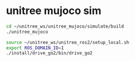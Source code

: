 # unitree mujoco sim

```bash
cd ~/unitree_ws/unitree_mujoco/simulate/build
./unitree_mujoco
```

```bash
source ~/unitree_ws/unitree_ros2/setup_local.sh
export ROS_DOMAIN_ID=1
./install/drive_go2/bin/drive_go2
```

